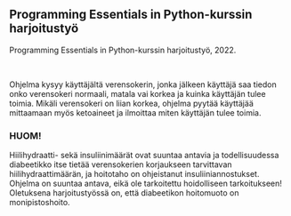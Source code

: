 ## Programming Essentials in Python-kurssin harjoitustyö

Programming Essentials in Python-kurssin harjoitustyö, 2022.

<br/>

Ohjelma kysyy käyttäjältä verensokerin, jonka jälkeen käyttäjä saa tiedon onko verensokeri normaali,
matala vai korkea ja kuinka käyttäjän tulee toimia. Mikäli verensokeri on liian korkea, ohjelma pyytää
käyttäjää mittaamaan myös ketoaineet ja ilmoittaa miten käyttäjän tulee toimia.

### HUOM! 
Hiilihydraatti- sekä insuliinimäärät ovat suuntaa antavia ja todellisuudessa 
diabeetikko itse tietää verensokerien korjaukseen tarvittavan hiilihydraattimäärän, ja 
hoitotaho on ohjeistanut insuliiniannostukset. 
Ohjelma on suuntaa antava, eikä ole tarkoitettu hoidolliseen tarkoitukseen!
Oletuksena harjoitustyössä on, että diabeetikon hoitomuoto on monipistoshoito.

